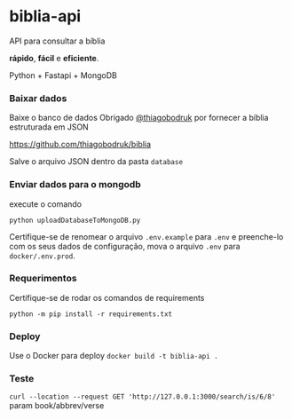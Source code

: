 # biblia-api
API para consultar a bíblia

**rápido**, **fácil** e **eficiente**.

Python + Fastapi + MongoDB

### Baixar dados
Baixe o banco de dados
Obrigado [@thiagobodruk](https://github.com/thiagobodruk) por fornecer a bíblia estruturada em JSON 

https://github.com/thiagobodruk/biblia

Salve o arquivo JSON dentro da pasta `database`

### Enviar dados para o mongodb
execute o comando

`python uploadDatabaseToMongoDB.py`

Certifique-se de renomear o arquivo `.env.example` para `.env`
e preenche-lo com os seus dados de configuração, mova o arquivo `.env` para `docker/.env.prod`.

### Requerimentos
Certifique-se de rodar os comandos de requirements

`python -m pip install -r requirements.txt`

### Deploy
Use o Docker para deploy
`docker build -t biblia-api .`

### Teste
`curl --location --request GET 'http://127.0.0.1:3000/search/is/6/8'`
param book/abbrev/verse